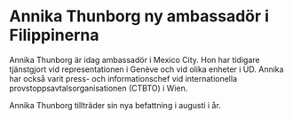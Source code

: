 # Annika Thunborg ny ambassadör i Filippinerna

Annika Thunborg är idag ambassadör i Mexico City. Hon har tidigare tjänstgjort vid representationen i Genève och vid olika enheter i UD. Annika har också varit press- och informationschef vid internationella provstoppsavtalsorganisationen (CTBTO) i Wien.

Annika Thunborg tillträder sin nya befattning i augusti i år.
